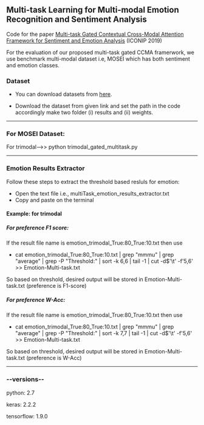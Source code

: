 ## Multi-task Learning for Multi-modal Emotion Recognition and Sentiment Analysis
Code for the paper [Multi-task Gated Contextual Cross-Modal Attention Framework for Sentiment and Emotion Analysis](https://link.springer.com/chapter/10.1007/978-3-030-36808-1_72) (ICONIP 2019)

For the evaluation of our proposed multi-task gated CCMA framerwork, we use benchmark multi-modal dataset i.e, MOSEI which has both sentiment and emotion classes.

### Dataset

* You can download datasets from [here](https://drive.google.com/open?id=1s10Bvmb7mInYof_Aui9y8q29dKmxYiB1).

* Download the dataset from given link and set the path in the code accordingly make two folder (i) results and (ii) weights.

-------------------------------------------------------
### For MOSEI Dataset:
For trimodal-->>  python trimodal_gated_multitask.py  

-------------------------------------------------------

### Emotion Results Extractor

Follow these steps to extract the threshold based resluls for emotion:

* Open the text file i.e., multiTask_emotion_results_extractor.txt
* Copy and paste on the terminal

#### Example: for trimodal
##### For preference F1 score:

If the result file name is emotion_trimodal_True:80_True:10.txt then use 

* cat emotion_trimodal_True:80_True:10.txt | grep "mmmu" | grep "average" | grep -P "Threshold:" | sort -k 6,6  | tail -1 | cut -d$'\t' -f'5,6' >> Emotion-Multi-task.txt

So based on threshold, desired output will be stored in Emotion-Multi-task.txt (preference is F1-score)

##### For preference W-Acc:

If the result file name is emotion_trimodal_True:80_True:10.txt then use 

* cat emotion_trimodal_True:80_True:10.txt | grep "mmmu" | grep "average" | grep -P "Threshold:" | sort -k 7,7  | tail -1 | cut -d$'\t' -f'5,6' >> Emotion-Multi-task.txt

So based on threshold, desired output will be stored in Emotion-Multi-task.txt (preference is W-Acc)

-------------------------------------------------------

### --versions--

python: 2.7

keras: 2.2.2

tensorflow: 1.9.0
